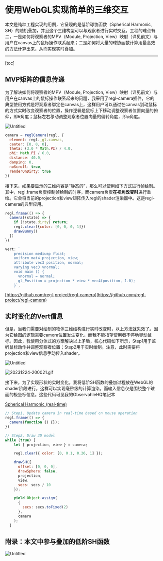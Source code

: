 # 使用WebGL实现简单的三维交互

本文是纯粹工程实现的用例，它呈现的是低阶球协函数（Spherical Harmonic, SH）的随机叠加，并且这个三维构型可以与观察者进行实时交互。工程的难点有二，一是如何将观察者的MPV（Module, Projection, View）映射（详见前文）与用户在canvas上的鼠标操作联系起来；二是如何将大量的球协函数计算用最高效的方法计算出来，从而实现实时叠加。

---
[toc]

## MVP矩阵的信息传递

为了解决如何将观察者的MPV（Module, Projection, View）映射（详见前文）与用户在canvas上的鼠标操作联系起来的问题，我采用了regl-camera插件，它的典型使用方式是将观察者绑定在canvas上，这样用户可以通过在canvas划动鼠标的方式实时改变观察者的位置，操作逻辑是鼠标上下移动调整观察者位置向量的俯仰，即$\theta$角度；鼠标左右移动调整观察者位置向量的偏转角度，即$\varphi$角度。

![Untitled](%E4%BD%BF%E7%94%A8WebGL%E5%AE%9E%E7%8E%B0%E7%AE%80%E5%8D%95%E7%9A%84%E4%B8%89%E7%BB%B4%E4%BA%A4%E4%BA%92%201cb79c629c81453caab37f658ebfe84c/Untitled.png)

```jsx
camera = reglCamera(regl, {
  element: regl._gl.canvas,
  center: [0, 0, 0],
  theta: (3.0 * Math.PI) / 4.0,
  phi: Math.PI / 6.0,
  distance: 40.0,
  damping: 0,
  noScroll: true,
  renderOnDirty: true
})
```

接下来，如果要显示的三维内容是“静态的”，那么可以使用如下方式进行帧绘制。其中，regl.frame负责控制帧绘制的时序，而camera负责**在视角改变时**进行重绘。它会将当前的projection和view矩阵传入regl的shader渲染器中。这是regl-camera的典型应用。

```jsx
regl.frame(() => {
  camera((state) => {
    if (!state.dirty) return;
    regl.clear({color: [0, 0, 0, 1]})
    drawBunny()
  })
})

vert: `
    precision mediump float;
    uniform mat4 projection, view;
    attribute vec3 position, normal;
    varying vec3 vnormal;
    void main () {
      vnormal = normal;
      gl_Position = projection * view * vec4(position, 1.0);
    }`,
```

[https://github.com/regl-project/regl-camera](https://github.com/regl-project/regl-camera)

## 实时变化的Vert信息

但是，当我们需要对绘制的物体三维结构进行实时改变时，以上方法就失效了。因为它绘图的逻辑需要camera位置发生变化，而我不能指望使用者不停地晃动鼠标。因此，我使用分体式的方案解决以上矛盾，核心代码如下所示，Step1用于监听鼠标动作并调整观察者位置；Step2用于实时绘制。注意，此时需要将projection和view信息手动传入shader。

![Untitled](%E4%BD%BF%E7%94%A8WebGL%E5%AE%9E%E7%8E%B0%E7%AE%80%E5%8D%95%E7%9A%84%E4%B8%89%E7%BB%B4%E4%BA%A4%E4%BA%92%201cb79c629c81453caab37f658ebfe84c/Untitled%201.png)

![20231224-200021.gif](%E4%BD%BF%E7%94%A8WebGL%E5%AE%9E%E7%8E%B0%E7%AE%80%E5%8D%95%E7%9A%84%E4%B8%89%E7%BB%B4%E4%BA%A4%E4%BA%92%201cb79c629c81453caab37f658ebfe84c/20231224-200021.gif)

接下来，为了实现形状的实时变化，我将低阶SH函数的叠加过程放在WebGL的shader阶段进行，这样可以实现毫秒级的计算渲染。而输入信息仅是围绕整个球面的极坐标信息。这些代码可见我的ObservahleHQ笔记本

[Spherical Harmonic (real-time)](https://observablehq.com/@listenzcc/spherical-harmonic-real-time)

```jsx
// Step1, Update camera in real-time based on mouse operation
regl.frame(() => {
  camera(function () {});
})

// Step2, Draw 3D model
while (true) {
    let { projection, view } = camera;

    regl.clear({ color: [0, 0.1, 0.26, 1] });

    drawSH({
      offset: [0, 0, 0],
      drawSphere: false,
      projection,
      view,
      secs: secs / 10
    });

    yield Object.assign(
      {
        secs: secs.toFixed(2)
      },
      camera
    );
  }
```

## 附录：本文中参与叠加的低阶SH函数

![Untitled](%E4%BD%BF%E7%94%A8WebGL%E5%AE%9E%E7%8E%B0%E7%AE%80%E5%8D%95%E7%9A%84%E4%B8%89%E7%BB%B4%E4%BA%A4%E4%BA%92%201cb79c629c81453caab37f658ebfe84c/Untitled%202.png)